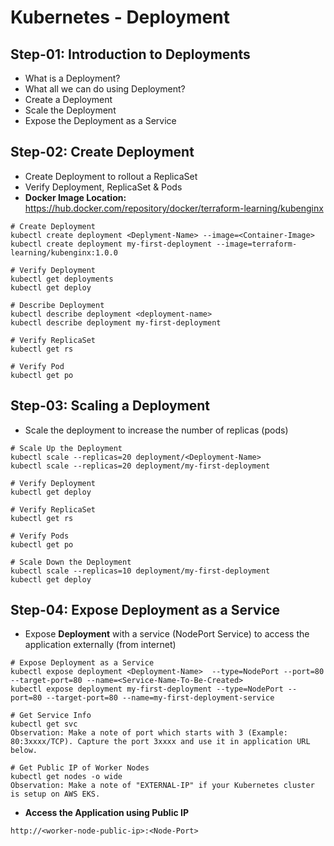 # Kubernetes - Deployment

## Step-01: Introduction to Deployments
- What is a Deployment?
- What all we can do using Deployment?
- Create a Deployment
- Scale the Deployment
- Expose the Deployment as a Service

## Step-02: Create Deployment
- Create Deployment to rollout a ReplicaSet
- Verify Deployment, ReplicaSet & Pods
- **Docker Image Location:** https://hub.docker.com/repository/docker/terraform-learning/kubenginx
```
# Create Deployment
kubectl create deployment <Deplyment-Name> --image=<Container-Image>
kubectl create deployment my-first-deployment --image=terraform-learning/kubenginx:1.0.0 

# Verify Deployment
kubectl get deployments
kubectl get deploy 

# Describe Deployment
kubectl describe deployment <deployment-name>
kubectl describe deployment my-first-deployment

# Verify ReplicaSet
kubectl get rs

# Verify Pod
kubectl get po
```
## Step-03: Scaling a Deployment
- Scale the deployment to increase the number of replicas (pods)
```
# Scale Up the Deployment
kubectl scale --replicas=20 deployment/<Deployment-Name>
kubectl scale --replicas=20 deployment/my-first-deployment 

# Verify Deployment
kubectl get deploy

# Verify ReplicaSet
kubectl get rs

# Verify Pods
kubectl get po

# Scale Down the Deployment
kubectl scale --replicas=10 deployment/my-first-deployment 
kubectl get deploy
```

## Step-04: Expose Deployment as a Service
- Expose **Deployment** with a service (NodePort Service) to access the application externally (from internet)
```
# Expose Deployment as a Service
kubectl expose deployment <Deployment-Name>  --type=NodePort --port=80 --target-port=80 --name=<Service-Name-To-Be-Created>
kubectl expose deployment my-first-deployment --type=NodePort --port=80 --target-port=80 --name=my-first-deployment-service

# Get Service Info
kubectl get svc
Observation: Make a note of port which starts with 3 (Example: 80:3xxxx/TCP). Capture the port 3xxxx and use it in application URL below. 

# Get Public IP of Worker Nodes
kubectl get nodes -o wide
Observation: Make a note of "EXTERNAL-IP" if your Kubernetes cluster is setup on AWS EKS.
```
- **Access the Application using Public IP**
```
http://<worker-node-public-ip>:<Node-Port>
```